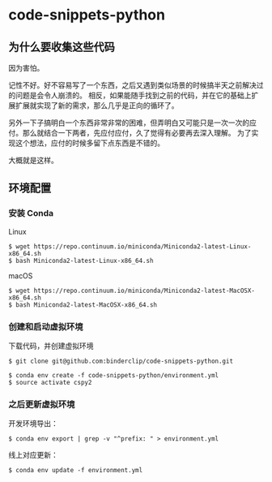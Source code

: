 # code-snippets-python

## 为什么要收集这些代码

因为害怕。

记性不好。好不容易写了一个东西，之后又遇到类似场景的时候搞半天之前解决过的问题是会令人崩溃的。
相反，如果能随手找到之前的代码，并在它的基础上扩展扩展就实现了新的需求，那么几乎是正向的循环了。

另外一下子搞明白一个东西非常非常的困难，但弄明白又可能只是一次一次的应付。那么就结合一下两者，先应付应付，久了觉得有必要再去深入理解。
为了实现这个想法，应付的时候多留下点东西是不错的。

大概就是这样。

## 环境配置

### 安装 Conda

Linux

```
$ wget https://repo.continuum.io/miniconda/Miniconda2-latest-Linux-x86_64.sh
$ bash Miniconda2-latest-Linux-x86_64.sh
```

macOS

```
$ wget https://repo.continuum.io/miniconda/Miniconda2-latest-MacOSX-x86_64.sh
$ bash Miniconda2-latest-MacOSX-x86_64.sh
```

### 创建和启动虚拟环境

下载代码，并创建虚拟环境

```
$ git clone git@github.com:binderclip/code-snippets-python.git

$ conda env create -f code-snippets-python/environment.yml
$ source activate cspy2
```

### 之后更新虚拟环境

开发环境导出：

```
$ conda env export | grep -v "^prefix: " > environment.yml
```

线上对应更新：

```
$ conda env update -f environment.yml
```
